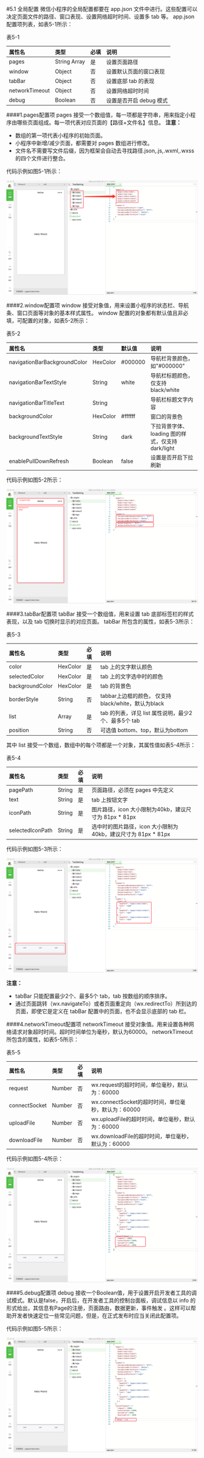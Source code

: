 #5.1 全局配置
微信小程序的全局配置都要在 app.json 文件中进行。这些配置可以决定页面文件的路径、窗口表现、设置网络超时时间、设置多 tab 等。
app.json 配置项列表，如表5-1所示：

表5-1

| 属性名 | 类型 | 必填 | 说明 |
| :--- | :--- | :--- | :--- |
| pages | String Array | 是 | 设置页面路径 |
| window | Object | 否 | 设置默认页面的窗口表现 |
| tabBar | Object | 否 | 设置底部 tab 的表现 |
| networkTimeout | Object | 否 | 设置网络超时时间 |
| debug | Boolean | 否 | 设置是否开启 debug 模式 |

####1.pages配置项
pages 接受一个数组值，每一项都是字符串，用来指定小程序由哪些页面组成。每一项代表对应页面的【路径+文件名】信息。
**注意：**
* 数组的第一项代表小程序的初始页面。
* 小程序中新增/减少页面，都需要对 pages 数组进行修改。
* 文件名不需要写文件后缀，因为框架会自动去寻找路径.json,.js,.wxml,.wxss的四个文件进行整合。

代码示例如图5-1所示：

![](/assets/图5-1pages配置项.png)


####2.window配置项
window 接受对象值，用来设置小程序的状态栏、导航条、窗口页面等对象的基本样式属性。
window 配置的对象都有默认值且非必填，可配置的对象，如表5-2所示：

表5-2

| 属性名 | 类型 | 默认值 | 说明 |
| :--- | :--- | :--- | :--- |
| navigationBarBackgroundColor | HexColor | #000000 | 导航栏背景颜色，如"#000000" |
| navigationBarTextStyle | String | white | 导航栏标题颜色，仅支持 black/white |
| navigationBarTitleText | String |  | 导航栏标题文字内容 |
| backgroundColor | HexColor | #ffffff | 窗口的背景色 |
| backgroundTextStyle | String | dark | 下拉背景字体、loading 图的样式，仅支持 dark/light |
| enablePullDownRefresh | Boolean | false | 设置是否开启下拉刷新 |


代码示例如图5-2所示：

![](/assets/图5-2window配置项.png)


####3.tabBar配置项
tabBar 接受一个数组值，用来设置 tab 底部标签栏的样式表现，以及 tab 切换时显示的对应页面。
tabBar 所包含的属性，如表5-3所示：

表5-3

| 属性名 | 类型 | 必填 | 说明 |
| :--- | :--- | :--- | :--- |
| color | HexColor | 是 | tab 上的文字默认颜色 |
| selectedColor | HexColor | 是 | tab 上的文字选中时的颜色 |
| backgroundColor | HexColor | 是 | tab 的背景色 |
| borderStyle | String | 否 | tabbar上边框的颜色， 仅支持 black/white，默认为black |
| list | Array | 是 | tab 的列表，详见 list 属性说明，最少2个、最多5个 tab |
| position | String | 否 | 可选值 bottom、top，默认为bottom |

其中 list 接受一个数组，数组中的每个项都是一个对象，其属性值如表5-4所示：

表5-4

| 属性名 | 类型 | 必填 | 说明 |
| :--- | :--- | :--- | :--- |
| pagePath | String | 是 | 页面路径，必须在 pages 中先定义 |
| text | String | 是 | tab 上按钮文字 |
| iconPath | String | 是 | 图片路径，icon 大小限制为40kb，建议尺寸为 81px * 81px |
| selectedIconPath | String | 是 | 选中时的图片路径，icon 大小限制为40kb，建议尺寸为 81px * 81px |

代码示例如图5-3所示：

![](/assets/图5-3tabBar配置项.png)



**注意：**
* tabBar 只能配置最少2个、最多5个 tab，tab 按数组的顺序排序。
* 通过页面跳转（wx.navigateTo）或者页面重定向（wx.redirectTo）所到达的页面，即使它是定义在 tabBar 配置中的页面，也不会显示底部的 tab 栏。

####4.networkTimeout配置项
networkTimeout 接受对象值。用来设置各种网络请求对象超时时间。超时时间单位为毫秒，默认为60000。
networkTimeout 所包含的属性，如表5-5所示：

表5-5


| 属性名 | 类型 | 必填 | 说明 |
| :--- | :--- | :--- | :--- |
| request | Number | 否 | wx.request的超时时间，单位毫秒，默认为：60000 |
| connectSocket | Number | 否 | wx.connectSocket的超时时间，单位毫秒，默认为：60000 |
| uploadFile | Number | 否 | wx.uploadFile的超时时间，单位毫秒，默认为：60000 |
| downloadFile | Number | 否 | wx.downloadFile的超时时间，单位毫秒，默认为：60000 |

代码示例如图5-4所示：

![](/assets/图5-4networkTimeout配置项.png)

####5.debug配置项
debug 接收一个Boolean值，用于设置开启开发者工具的调试模式。默认是false，开启后，在开发者工具的控制台面板，调试信息以 info 的形式给出，其信息有Page的注册，页面路由，数据更新，事件触发 。这样可以帮助开发者快速定位一些常见问题，但是，在正式发布时应当关闭此配置项。

代码示例如图5-5所示：

![](/assets/图5-5debug配置项.png)






























